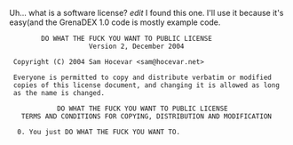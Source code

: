 Uh... what is a software license?
*edit* I found this one. I'll use it because it's easy(and the GrenaDEX 1.0 code is mostly example code.


            DO WHAT THE FUCK YOU WANT TO PUBLIC LICENSE 
                        Version 2, December 2004 

     Copyright (C) 2004 Sam Hocevar <sam@hocevar.net> 

     Everyone is permitted to copy and distribute verbatim or modified 
     copies of this license document, and changing it is allowed as long 
     as the name is changed. 

                DO WHAT THE FUCK YOU WANT TO PUBLIC LICENSE 
       TERMS AND CONDITIONS FOR COPYING, DISTRIBUTION AND MODIFICATION 

      0. You just DO WHAT THE FUCK YOU WANT TO.

